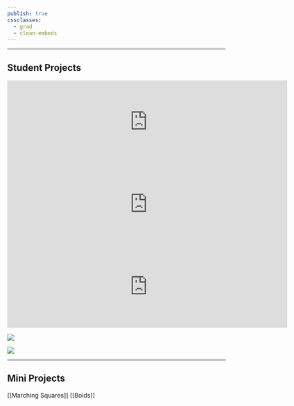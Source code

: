 ```yaml
---
publish: true
cssclasses:
  - grad
  - clean-embeds
---
```

<div id='stars'></div>
<div id='stars2'></div>
<div id='stars3'></div>


---

<h2> Student Projects</h2>


<iframe src="https://store.steampowered.com/widget/2942810/" frameborder="0" width="646" height="190"></iframe>

<iframe src="https://store.steampowered.com/widget/2417620/" frameborder="0" width="646" height="190"></iframe>

<iframe src="https://store.steampowered.com/widget/1718070/" frameborder="0" width="646" height="190"></iframe>


![](https://www.youtube.com/watch?v=DD6Lm59M4fY)

![](https://www.youtube.com/watch?v=wM3hRoneoVg)

---

## Mini Projects

[[Marching Squares]]
[[Boids]]

